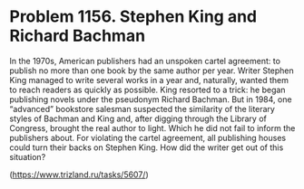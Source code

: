 # Problem 1156. Stephen King and Richard Bachman 

In the 1970s, American publishers had an unspoken cartel agreement: to publish no more than one book by the same author per year. Writer Stephen King managed to write several works in a year and, naturally, wanted them to reach readers as quickly as possible. King resorted to a trick: he began publishing novels under the pseudonym Richard Bachman. But in 1984, one “advanced” bookstore salesman suspected the similarity of the literary styles of Bachman and King and, after digging through the Library of Congress, brought the real author to light. Which he did not fail to inform the publishers about. For violating the cartel agreement, all publishing houses could turn their backs on Stephen King. How did the writer get out of this situation?

(https://www.trizland.ru/tasks/5607/)